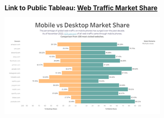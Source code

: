 ## Link to Public Tableau: [Web Traffic Market Share](https://public.tableau.com/app/profile/elmoallistair/viz/WebTrafficMarketShare/Dashboard)

![preview](Web_Traffic_Market_Share.png)